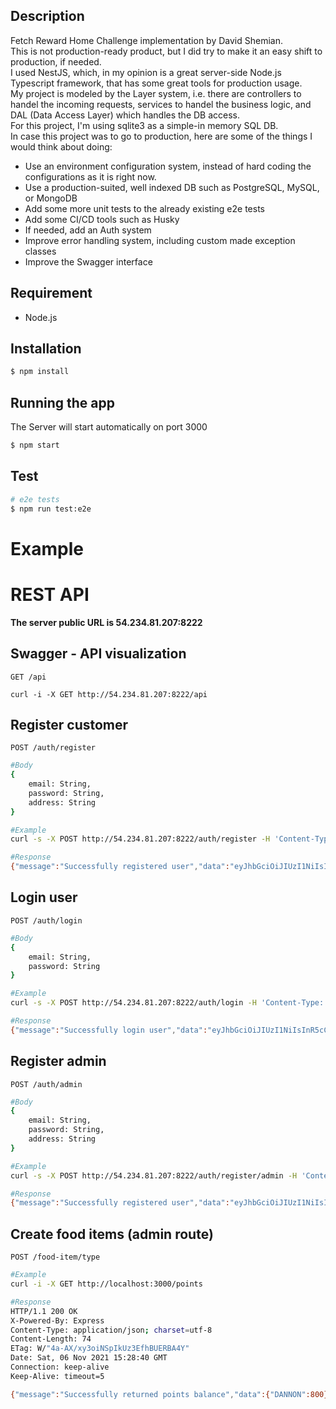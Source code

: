 ## Description

Fetch Reward Home Challenge implementation by David Shemian. </br>
This is not production-ready product, but I did try to make it an easy shift to production, if needed.</br>
I used NestJS, which, in my opinion is a great server-side Node.js Typescript framework, that has some great tools for production usage.</br>
My project is modeled by the Layer system, i.e. there are controllers to handel the incoming requests, services to handel the business logic, and DAL (Data Access Layer) which handles the DB access.</br>
For this project, I'm using sqlite3 as a simple-in memory SQL DB. </br>
In case this project was to go to production, here are some of the things I would think about doing:

-   Use an environment configuration system, instead of hard coding the configurations as it is right now.
-   Use a production-suited, well indexed DB such as PostgreSQL, MySQL, or MongoDB
-   Add some more unit tests to the already existing e2e tests
-   Add some CI/CD tools such as Husky
-   If needed, add an Auth system
-   Improve error handling system, including custom made exception classes
-   Improve the Swagger interface

## Requirement

-   Node.js

## Installation

```bash
$ npm install
```

## Running the app

The Server will start automatically on port 3000

```bash
$ npm start
```

## Test

```bash
# e2e tests
$ npm run test:e2e
```

# Example

# REST API

**The server public URL is 54.234.81.207:8222**

## Swagger - API visualization

```
GET /api
```

```
curl -i -X GET http://54.234.81.207:8222/api
```

## Register customer

```
POST /auth/register
```

```bash
#Body
{
    email: String,
    password: String,
    address: String
}
```

```bash
#Example
curl -s -X POST http://54.234.81.207:8222/auth/register -H 'Content-Type: application/json'  -d '{"email": "newuser@gmail.com", "password": "password", "address": "1021 W Adams St #100, Chicago, IL 60607"}'
```

```bash
#Response
{"message":"Successfully registered user","data":"eyJhbGciOiJIUzI1NiIsInR5cCI6IkpXVCJ9.eyJpZCI6IjhhNzM2OTRjLTM4MTAtNDI4Zi05YjIwLTNhYTNhMWZhNWY5MyIsInJ1bGUiOiJjdXN0b21lciIsImlhdCI6MTYzNzAyNTUwMCwiZXhwIjoxNjM3MDYxNTAwfQ.PelqnnBQBSiePwSUFvlcnMh-Gs6IsmmkdQPohNJ-WXk"}⏎
```

## Login user

```
POST /auth/login
```

```bash
#Body
{
    email: String,
    password: String
}
```

```bash
#Example
curl -s -X POST http://54.234.81.207:8222/auth/login -H 'Content-Type: application/json'  -d '{"email": "newuser@gmail.com", "password": "password"}'
```

```bash
#Response
{"message":"Successfully login user","data":"eyJhbGciOiJIUzI1NiIsInR5cCI6IkpXVCJ9.eyJpZCI6IjhhNzM2OTRjLTM4MTAtNDI4Zi05YjIwLTNhYTNhMWZhNWY5MyIsInJ1bGUiOiJjdXN0b21lciIsImlhdCI6MTYzNzAyNjI1MiwiZXhwIjoxNjM3MDYyMjUyfQ.TJu0FWHSpgIdCC67QK41hL4Ng8A3OC4nlT-ywBHd10s"}⏎
```

## Register admin

```
POST /auth/admin
```

```bash
#Body
{
    email: String,
    password: String,
    address: String
}
```

```bash
#Example
curl -s -X POST http://54.234.81.207:8222/auth/register/admin -H 'Content-Type: application/json'  -d '{"email": "newadmin@gmail.com", "password": "password", "address": "1021 W Adams St #100, Chicago, IL 60607"}'
```

```bash
#Response
{"message":"Successfully registered user","data":"eyJhbGciOiJIUzI1NiIsInR5cCI6IkpXVCJ9.eyJpZCI6IjY2YjU0M2E5LWJhZDMtNDQ3Ny1iOTM3LWFhNWM2ZTdiODVjYyIsInJ1bGUiOiJhZG1pbiIsImlhdCI6MTYzNzAyNjM4MiwiZXhwIjoxNjM3MDYyMzgyfQ.qVD4vomWVJ2VbMs7o8L7uC5NgsrTB0RAX3cu9PfGPfE"}
```

## Create food items (admin route)

```
POST /food-item/type
```

```bash
#Example
curl -i -X GET http://localhost:3000/points
```

```bash
#Response
HTTP/1.1 200 OK
X-Powered-By: Express
Content-Type: application/json; charset=utf-8
Content-Length: 74
ETag: W/"4a-AX/xy3oiNSpIkUz3EfhBUERBA4Y"
Date: Sat, 06 Nov 2021 15:28:40 GMT
Connection: keep-alive
Keep-Alive: timeout=5

{"message":"Successfully returned points balance","data":{"DANNON":800}}⏎
```
